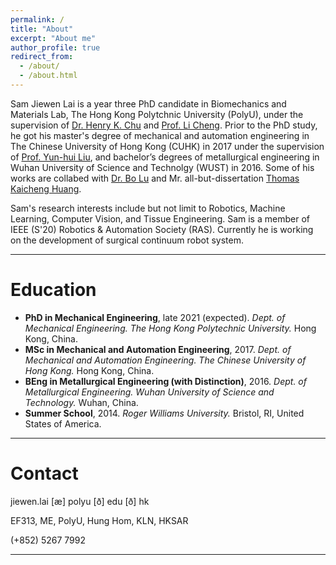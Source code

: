 ```yaml
---
permalink: /
title: "About"
excerpt: "About me"
author_profile: true
redirect_from: 
  - /about/
  - /about.html
---
```



Sam Jiewen Lai is a year three PhD candidate in Biomechanics and Materials Lab, The Hong Kong Polytchnic University (PolyU), under the supervision of [Dr. Henry K. Chu](https://www.polyu.edu.hk/me/people/academic-teaching-staff/chu-kar-hang-henry-dr/) and [Prof. Li Cheng](https://www.polyu.edu.hk/me/people/academic-teaching-staff/cheng-li-prof/). Prior to the PhD study, he got his master's degree of mechanical and automation engineering in The Chinese University of Hong Kong (CUHK) in 2017 under the supervision of [Prof. Yun-hui Liu](http://www.mae.cuhk.edu.hk/people/list.php?name=yhliu), and bachelor’s degrees of metallurgical engineering in Wuhan University of Science and Technolgy (WUST) in 2016. Some of his works are collabed with [Dr. Bo Lu](https://lu-bo.github.io/) and Mr. all-but-dissertation [Thomas Kaicheng Huang](https://sites.google.com/view/kaicheng-huang/).

Sam's research interests include but not limit to Robotics, Machine Learning, Computer Vision, and Tissue Engineering. Sam is a member of IEEE (S'20) Robotics & Automation Society (RAS). Currently he is working on the development of surgical continuum robot system.



---

Education
======
+ **PhD in Mechanical Engineering**, late 2021 (expected).
_Dept. of Mechanical Engineering._
_The Hong Kong Polytechnic University._
Hong Kong, China.
+ **MSc in Mechanical and Automation Engineering**, 2017.
_Dept. of Mechanical and Automation Engineering._
_The Chinese University of Hong Kong._
Hong Kong, China.
+ **BEng in Metallurgical Engineering (with Distinction)**, 2016.
_Dept. of Metallurgical Engineering._
_Wuhan University of Science and Technology._
Wuhan, China.
+ **Summer School**, 2014.
_Roger Williams University._
Bristol, RI, United States of America.

---

Contact
======
jiewen.lai [æ] polyu [ð] edu [ð] hk

EF313, ME, PolyU, Hung Hom, KLN, HKSAR

(+852) 5267 7992

<!-- <body> <small><script type="text/javascript" id="clustrmaps" src="//cdn.clustrmaps.com/map_v2.js?cl=080808&w=220&t=n&d=pWPP3H6tu6piSitaO1ly8AJ_73sTJ9bEIzk5Pzekk6o&co=ffffff&ct=808080&cmo=3acc3a&cmn=ff5353"></script></small></body> -->


---

<small><script type="text/javascript"> document.write("Page was last modified on: " + document.lastModified + " HKT");</script></small>


<small><script type="text/javascript"> document.write("Page was last modified on: " + (Date(document.lastModified)).getYear() +"/"+ ((Date(document.lastModified)).getMonth()) +"/"+(Date(document.lastModified)).getDate()  + " ");</script></small>
